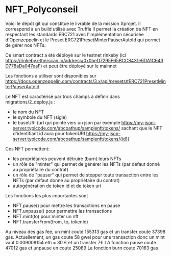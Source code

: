 # NFT_Polyconseil

Voici le dépôt git qui constitue le livrable de la mission Xprojet. Il correspond à un build utilisé avec Truffle
Il permet la création de NFT en respectant les standards ERC721 avec l'implémentation sécurisée d'Openzeppelin et le Preset ERC721PresetMinterPauserAutoId qui permet de gérer nos NFTs.

Ce smart contract a été déployé sur le testnet rinkeby (ici https://rinkeby.etherscan.io/address/0x0beD7295F65BCC8431e6DA1C643D778aDa047eaF) et peut être déployé sur le mainnet 

Les fonctions à utiliser sont disponibles sur https://docs.openzeppelin.com/contracts/3.x/api/presets#ERC721PresetMinterPauserAutoId

Le NFT est caractérisé par trois champs à définir dans migrations/2_deploy.js :
- le nom du NFT
- le symbole du NFT (sigle)
- le baseURI (url qui pointe vers un json par exemple https://my-json-server.typicode.com/abcoathup/samplenft/tokens/ sachant que le NFT d'identifiant id aura pour tokenURI https://my-json-server.typicode.com/abcoathup/samplenft/tokens/{id})

Ces NFT permettent:
- les propriétaires peuvent détruire (burn) leurs NFTs
- un rôle de "minter" qui permet de générer les NFTs (par défaut donné au propriétaire du contrat)
- un rôle de "pauser" qui permet de stopper toute transaction entre les NFTs (par défaut donné au propriétaire du contrat)
- autogénération de token id et de token uri

Les fonctions les plus importantes sont
- NFT.pause() pour mettre les transactions en pause
- NFT.unpause() pour permettre les transactions
- NFT.mint(to) pour minter un nft
- NFT.transferFrom(from, to, tokenId)

Au niveau des gas fee, un mint coute 155313 gas et un transfer coute 37398 gas. Actuellement, un gas coute 58 gwei pour une transaction donc un mint vaut 0.009008154 eth = 30 € et un transfer 7€
LA fonction pause coute 47012 gas et unpause en coute 25089
La fonction burn coute 70163 gas
